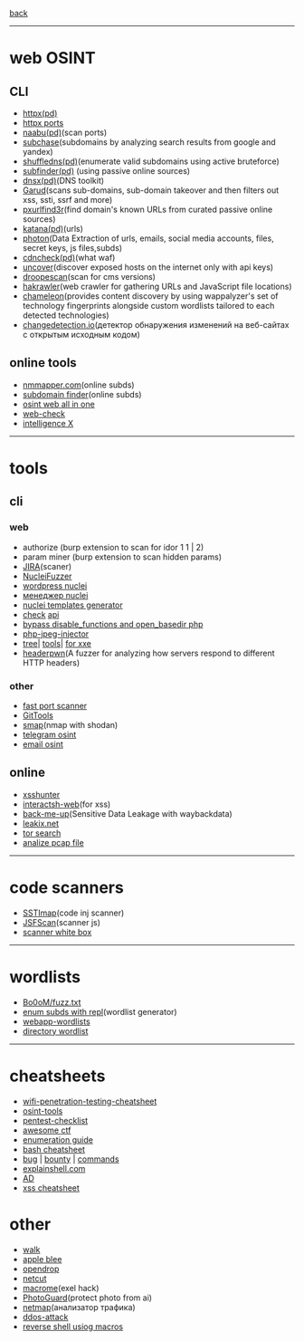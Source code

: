 [back](../../README.md)

---
# web OSINT
## CLI
- [httpx(pd)](https://github.com/projectdiscovery/httpx)
- [httpx ports](./src_for_src/httpx_ports.md)
- [naabu(pd)](https://github.com/projectdiscovery/naabu)(scan ports)
- [subchase](https://github.com/tokiakasu/subchase)(subdomains by analyzing search results from google and yandex)
- [shuffledns(pd)](https://github.com/projectdiscovery/shuffledns)(enumerate valid subdomains using active bruteforce)
- [subfinder(pd)](https://github.com/projectdiscovery/dnsx) (using passive online sources)
- [dnsx(pd)](https://github.com/projectdiscovery/dnsx)(DNS toolkit)
- [Garud](https://github.com/R0X4R/Garud)(scans sub-domains, sub-domain takeover and then filters out xss, ssti, ssrf and more)
- [pxurlfind3r](https://github.com/hueristiq/xurlfind3r)(find domain's known URLs from curated passive online sources)
- [katana(pd)](https://github.com/projectdiscovery/katana)(urls)
- [photon](https://github.com/s0md3v/Photon)(Data Extraction of urls, emails, social media accounts, files, secret keys, js files,subds)
- [cdncheck(pd)](https://github.com/projectdiscovery/cdncheck)(what waf)
- [uncover](https://github.com/projectdiscovery/uncover)(discover exposed hosts on the internet only with api keys)
- [droopescan](https://github.com/SamJoan/droopescan)(scan for cms versions)
- [hakrawler](https://github.com/hakluke/hakrawler)(web crawler for gathering URLs and JavaScript file locations)
- [chameleon](https://github.com/iustin24/chameleon)(provides content discovery by using wappalyzer's set of technology fingerprints alongside custom wordlists tailored to each detected technologies)
- [changedetection.io](https://github.com/dgtlmoon/changedetection.io)(детектор обнаружения изменений на веб-сайтах с открытым исходным кодом)
## online tools
- [nmmapper.com](https://www.nmmapper.com/sys/tools/subdomainfinder/)(online subds)
- [subdomain finder](https://subdomainfinder.c99.nl/)(online subds)
- [osint web all in one](https://web-check.as93.net/)
- [web-check](https://web-check.xyz/)
- [intelligence X](https://intelx.io/)
---
# tools

## cli
### web
- authorize (burp extension to scan for idor 1 1 | 2)
- param miner (burp extension to scan hidden params)
- [JIRA](./src_for_src/jira.md)(scaner)
- [NucleiFuzzer](https://github.com/0xKayala/NucleiFuzzer)
- [wordpress nuclei](https://github.com/topscoder/nuclei-wordfence-cve)
- [менеджер nuclei](https://github.com/xm1k3/cent)
- [nuclei templates generator](https://templates.nuclei.sh/)
- [check](https://api-guesser.netlify.app/) [api](https://github.com/streaak/keyhacks)
- [bypass disable_functions and open_basedir php](https://github.com/TarlogicSecurity/Chankro)
- [php-jpeg-injector](https://github.com/dlegs/php-jpeg-injector)
- [tree](https://github.com/enjoiz/XXEinjector)| [tools](https://github.com/luisfontes19/xxexploiter)| [for xxe](https://github.com/whitel1st/docem)
- [headerpwn](https://github.com/devanshbatham/headerpwn)(A fuzzer for analyzing how servers respond to different HTTP headers)
### other
- [fast port scanner](https://github.com/dievus/threader3000)
- [GitTools](https://github.com/internetwache/GitTools)
- [smap](https://github.com/s0md3v/Smap)(nmap with shodan)
- [telegram osint](https://github.com/drego85/tosint)
- [email osint](https://epieos.com/)

## online
- [xsshunter](https://xsshunter.trufflesecurity.com/app/#/)
- [interactsh-web](https://github.com/projectdiscovery/interactsh-web)(for xss)
- [back-me-up](https://github.com/Dheerajmadhukar/back-me-up)(Sensitive Data Leakage with waybackdata)
- [leakix.net](https://leakix.net/)
- [tor search](./src_for_src/tor_search_en.md)
- [analize pcap file](https://apackets.com/upload)
---
# code scanners
- [SSTImap](https://github.com/vladko312/SSTImap)(code inj scanner)
- [JSFScan](https://github.com/KathanP19/JSFScan.sh)(scanner js)
- [scanner white box](https://github.com/bearer/bearer)
---
# wordlists
- [Bo0oM/fuzz.txt](https://github.com/Bo0oM/fuzz.txt/blob/master/fuzz.txt)
- [enum subds with repl](./src_for_src/subds.md)(wordlist generator)
- [webapp-wordlists](https://github.com/p0dalirius/webapp-wordlists)
- [directory wordlist](https://github.com/ricew4ng/Blasting-Dictionary/blob/master/LFI-Interesting-Files%EF%BC%88249%EF%BC%89.txt)
---
# cheatsheets
- [wifi-penetration-testing-cheatsheet](https://github.com/ivan-sincek/wifi-penetration-testing-cheat-sheet)
- [osint-tools](https://github.com/wddadk/Offensive-OSINT-Tools)
- [pentest-checklist](https://github.com/Hari-prasaanth/Web-App-Pentest-Checklist)
- [awesome ctf](https://github.com/apsdehal/awesome-ctf)
- [enumeration guide](https://github.com/beyondtheoryio/Enumeration-Guide)
- [bash cheatsheet](https://devhints.io/bash)
- [bug](https://github.com/twseptian/oneliner-bugbounty) | [bounty](https://github.com/KingOfBugbounty/KingOfBugBountyTips) | [commands](https://github.com/dwisiswant0/awesome-oneliner-bugbounty)
- [explainshell.com](https://explainshell.com/)
- [AD](https://github.com/dievus/Active-Directory-Exploitation-Cheat-Sheet)
- [xss cheatsheet](https://cheatsheetseries.owasp.org/cheatsheets/XSS_Filter_Evasion_Cheat_Sheet.html)
# other
- [walk](https://github.com/antonmedv/walk)
- [apple blee](https://github.com/hexway/apple_bleee)
- [opendrop](https://github.com/zhovner/opendrop)
- [netcut](https://arcai.com/)
- [macrome](https://github.com/michaelweber/Macrome)(exel hack)
- [PhotoGuard](https://github.com/MadryLab/photoguard)(protect photo from ai)
- [netmap](https://github.com/lmsecure/LMS.NetMap)(анализатор трафика)
- [ddos-attack](https://github.com/karthik558/ddos-attack)
- [reverse shell usiog macros](https://www.offsec.com/offsec/macro-weaponization/)